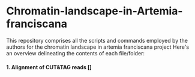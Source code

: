 # Chromatin-landscape-in-Artemia-franciscana
This repository comprises all the scripts and commands employed by the authors for the chromatin landscape in artemia franciscana project
Here's an overview delineating the contents of each file/folder:

#### 1. Alignment of CUT&TAG reads []

